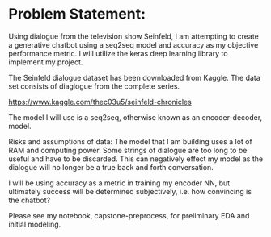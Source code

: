 # Problem Statement:

Using dialogue from the television show Seinfeld, I am attempting to create a generative chatbot using a seq2seq model and accuracy as my objective performance metric. I will utilize the keras deep learning library to implement my project.

The Seinfeld dialogue dataset has been downloaded from Kaggle. The data set consists of diaglogue from the complete series.

https://www.kaggle.com/thec03u5/seinfeld-chronicles

The model I will use is a seq2seq, otherwise known as an encoder-decoder, model.

Risks and assumptions of data: The model that I am building uses a lot of RAM and computing power. Some strings of dialogue are too long to be useful and have to be discarded. This can negatively effect my model as the dialogue will no longer be a true back and forth conversation.

I will be using accuracy as a metric in training my encoder NN, but ultimately success will be determined subjectively, i.e. how convincing is the chatbot?

Please see my notebook, capstone-preprocess, for preliminary EDA and initial modeling. 



